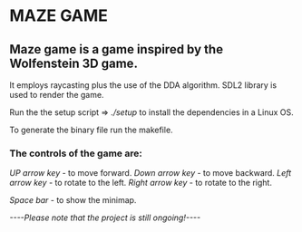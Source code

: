 # MAZE GAME

## Maze game is a game inspired by the Wolfenstein 3D game.

It employs raycasting plus the use of the DDA algorithm.
SDL2 library is used to render the game.

Run the the setup script => *./setup*
  to install the dependencies in a Linux OS.

To generate the binary file run the makefile.

### The controls of the game are:
*UP arrow key* - to move forward.
*Down arrow key* - to move backward.
*Left arrow key* - to rotate to the left.
*Right arrow key* - to rotate to the right.

*Space bar* - to show the minimap.


*----Please note that the project is still ongoing!----*
